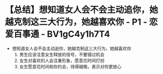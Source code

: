# 【总结】想知道女人会不会主动追你，她越克制这三大行为，她越喜欢你 - P1 - 恋爱百事通 - BV1gC4y1h7T4

-   想知道女人会不会主动追你，她越克制这三大行为，她越喜欢你
    1.  男生应该注意女生释放的信号，不要错过机会
    2.  女生对喜欢的人会注重形象，愿意花时间打扮
    3.  女生愿意花时间和你约会，待得越晚，表示对你更放心
